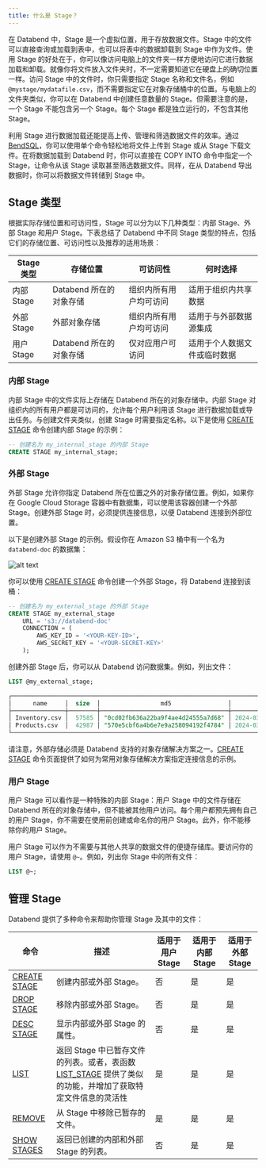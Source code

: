 ```yaml
---
title: 什么是 Stage？
---
```


在 Databend 中，Stage 是一个虚拟位置，用于存放数据文件。Stage 中的文件可以直接查询或加载到表中，也可以将表中的数据卸载到 Stage 中作为文件。使用 Stage 的好处在于，你可以像访问电脑上的文件夹一样方便地访问它进行数据加载和卸载。就像你将文件放入文件夹时，不一定需要知道它在硬盘上的确切位置一样。访问 Stage 中的文件时，你只需要指定 Stage 名称和文件名，例如 `@mystage/mydatafile.csv`，而不需要指定它在对象存储桶中的位置。与电脑上的文件夹类似，你可以在 Databend 中创建任意数量的 Stage。但需要注意的是，一个 Stage 不能包含另一个 Stage。每个 Stage 都是独立运行的，不包含其他 Stage。

利用 Stage 进行数据加载还能提高上传、管理和筛选数据文件的效率。通过 [BendSQL](../../30-sql-clients/00-bendsql/index.md)，你可以使用单个命令轻松地将文件上传到 Stage 或从 Stage 下载文件。在将数据加载到 Databend 时，你可以直接在 COPY INTO 命令中指定一个 Stage，让命令从该 Stage 读取甚至筛选数据文件。同样，在从 Databend 导出数据时，你可以将数据文件转储到 Stage 中。

## Stage 类型

根据实际存储位置和可访问性，Stage 可以分为以下几种类型：内部 Stage、外部 Stage 和用户 Stage。下表总结了 Databend 中不同 Stage 类型的特点，包括它们的存储位置、可访问性以及推荐的适用场景：

| Stage 类型    | 存储位置                          | 可访问性                                      | 何时选择                                         |
| ------------- | --------------------------------- | --------------------------------------------- | ------------------------------------------------ |
| 内部 Stage    | Databend 所在的对象存储            | 组织内所有用户均可访问                        | 适用于组织内共享数据                             |
| 外部 Stage    | 外部对象存储                      | 组织内所有用户均可访问                        | 适用于与外部数据源集成                           |
| 用户 Stage    | Databend 所在的对象存储            | 仅对应用户可访问                              | 适用于个人数据文件或临时数据                     |

### 内部 Stage

内部 Stage 中的文件实际上存储在 Databend 所在的对象存储中。内部 Stage 对组织内的所有用户都是可访问的，允许每个用户利用该 Stage 进行数据加载或导出任务。与创建文件夹类似，创建 Stage 时需要指定名称。以下是使用 [CREATE STAGE](/sql/sql-commands/ddl/stage/ddl-create-stage) 命令创建内部 Stage 的示例：

```sql
-- 创建名为 my_internal_stage 的内部 Stage
CREATE STAGE my_internal_stage;
```

### 外部 Stage

外部 Stage 允许你指定 Databend 所在位置之外的对象存储位置。例如，如果你在 Google Cloud Storage 容器中有数据集，可以使用该容器创建一个外部 Stage。创建外部 Stage 时，必须提供连接信息，以便 Databend 连接到外部位置。

以下是创建外部 Stage 的示例。假设你在 Amazon S3 桶中有一个名为 `databend-doc` 的数据集：

![alt text](/img/guides/external-stage.png)

你可以使用 [CREATE STAGE](/sql/sql-commands/ddl/stage/ddl-create-stage) 命令创建一个外部 Stage，将 Databend 连接到该桶：

```sql
-- 创建名为 my_external_stage 的外部 Stage
CREATE STAGE my_external_stage
    URL = 's3://databend-doc'
    CONNECTION = (
        AWS_KEY_ID = '<YOUR-KEY-ID>',
        AWS_SECRET_KEY = '<YOUR-SECRET-KEY>'
    );
```

创建外部 Stage 后，你可以从 Databend 访问数据集。例如，列出文件：

```sql
LIST @my_external_stage;

┌────────────────────────────────────────────────────────────────────────────────────────────────────────────────┐
│      name     │  size  │                 md5                │         last_modified         │      creator     │
├───────────────┼────────┼────────────────────────────────────┼───────────────────────────────┼──────────────────┤
│ Inventory.csv │  57585 │ "0cd02fb636a22ba9f4ae4d24555a7d68" │ 2024-03-17 21:22:38.000 +0000 │ NULL             │
│ Products.csv  │  42987 │ "570e5cbf6a4b6e7e9a258094192f4784" │ 2024-03-17 21:22:38.000 +0000 │ NULL             │
└────────────────────────────────────────────────────────────────────────────────────────────────────────────────┘
```

请注意，外部存储必须是 Databend 支持的对象存储解决方案之一。[CREATE STAGE](/sql/sql-commands/ddl/stage/ddl-create-stage) 命令页面提供了如何为常用对象存储解决方案指定连接信息的示例。

### 用户 Stage

用户 Stage 可以看作是一种特殊的内部 Stage：用户 Stage 中的文件存储在 Databend 所在的对象存储中，但不能被其他用户访问。每个用户都预先拥有自己的用户 Stage，你不需要在使用前创建或命名你的用户 Stage。此外，你不能移除你的用户 Stage。

用户 Stage 可以作为不需要与其他人共享的数据文件的便捷存储库。要访问你的用户 Stage，请使用 `@~`。例如，列出你 Stage 中的所有文件：

```sql
LIST @~;
```

## 管理 Stage

Databend 提供了多种命令来帮助你管理 Stage 及其中的文件：

| 命令                                                         | 描述                                                                                      | 适用于用户 Stage | 适用于内部 Stage | 适用于外部 Stage |
| ------------------------------------------------------------ | ----------------------------------------------------------------------------------------- | ---------------- | ---------------- | ---------------- |
| [CREATE STAGE](/sql/sql-commands/ddl/stage/ddl-create-stage) | 创建内部或外部 Stage。                                                                     | 否               | 是               | 是               |
| [DROP STAGE](/sql/sql-commands/ddl/stage/ddl-drop-stage)     | 移除内部或外部 Stage。                                                                     | 否               | 是               | 是               |
| [DESC STAGE](/sql/sql-commands/ddl/stage/ddl-desc-stage)     | 显示内部或外部 Stage 的属性。                                                              | 否               | 是               | 是               |
| [LIST](/sql/sql-commands/ddl/stage/ddl-list-stage)           | 返回 Stage 中已暂存文件的列表。或者，表函数 [LIST_STAGE](/sql/sql-functions/table-functions/list-stage) 提供了类似的功能，并增加了获取特定文件信息的灵活性 | 是               | 是               | 是               |
| [REMOVE](/sql/sql-commands/ddl/stage/ddl-remove-stage)       | 从 Stage 中移除已暂存的文件。                                                              | 是               | 是               | 是               |
| [SHOW STAGES](/sql/sql-commands/ddl/stage/ddl-show-stages)   | 返回已创建的内部和外部 Stage 的列表。                                                      | 否               | 是               | 是               |